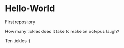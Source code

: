 # Hello-World
First repository

How many tickles does it take to make an octopus laugh?

Ten tickles :)
